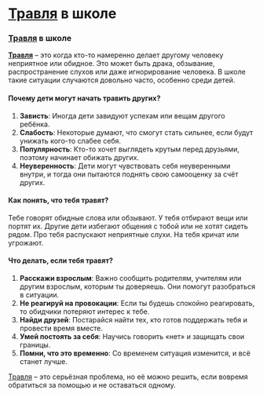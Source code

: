 # [Травля](travlya.md) в школе

### [Травля](travlya.md) в школе

**[Травля](travlya.md)** – это когда кто-то намеренно делает другому человеку неприятное или обидное. Это может быть драка, обзывание, распространение слухов или даже игнорирование человека. В школе такие ситуации случаются довольно часто, особенно среди детей.

#### Почему дети могут начать травить других?

1. **Зависть**: Иногда дети завидуют успехам или вещам другого ребёнка.
2. **Слабость**: Некоторые думают, что смогут стать сильнее, если будут унижать кого-то слабее себя.
3. **Популярность**: Кто-то хочет выглядеть крутым перед друзьями, поэтому начинает обижать других.
4. **Неуверенность**: Дети могут чувствовать себя неуверенными внутри, и тогда они пытаются поднять свою самооценку за счёт других.

#### Как понять, что тебя травят?

 Тебе говорят обидные слова или обзывают.
 У тебя отбирают вещи или портят их.
 Другие дети избегают общения с тобой или не хотят сидеть рядом.
 Про тебя распускают неприятные слухи.
 На тебя кричат или угрожают.

#### Что делать, если тебя травят?

1. **Расскажи взрослым**: Важно сообщить родителям, учителям или другим взрослым, которым ты доверяешь. Они помогут разобраться в ситуации.
2. **Не реагируй на провокации**: Если ты будешь спокойно реагировать, то обидчики потеряют интерес к тебе.
3. **Найди друзей**: Постарайся найти тех, кто готов поддержать тебя и провести время вместе.
4. **Умей постоять за себя**: Научись говорить «нет» и защищать свои границы.
5. **Помни, что это временно**: Со временем ситуация изменится, и всё станет лучше.

[Травля](travlya.md) – это серьёзная проблема, но её можно решить, если вовремя обратиться за помощью и не оставаться одному.